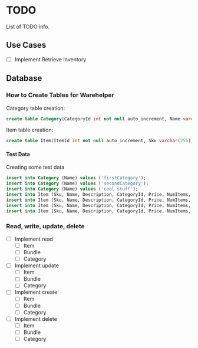 # TODO

List of TODO info.

## Use Cases

- [ ] Implement Retrieve Inventory

## Database

### How to Create Tables for Warehelper

Category table creation:

```sql
create table Category(CategoryId int not null auto_increment, Name varchar(255), primary key (CategoryId));
```

Item table creation:

```sql
create table Item(ItemId int not null auto_increment, Sku varchar(255), Name varchar(255), Description varchar(1024), CategoryId int, Price double(20, 2), NumItems int, Created Date, LastModified Date, SellWithinNumDays int, LowInventoryThreshold int, PromotionPercentOff double(20,2), primary key (ItemId), foreign key (CategoryId) references Category(CategoryId));
```

#### Test Data

Creating some test data

```sql
insert into Category (Name) values ('firstCategory');
insert into Category (Name) values ('secondCategory');
insert into Category (Name) values ('cool stuff');
insert into Item (Sku, Name, Description, CategoryId, Price, NumItems, Created, LastModified, SellWithinNumDays, LowInventoryThreshold, PromotionPercentOff) values ('234sku', 'shirt', '', 1, 20.45, 20, "2017-6-16", "2018-1-23", 1, 2, 0.3);
insert into Item (Sku, Name, Description, CategoryId, Price, NumItems, Created, LastModified, SellWithinNumDays, LowInventoryThreshold, PromotionPercentOff) values ('morshu', 'lamp oil', "", 3, 50.0, 20, "1996-5-10", "2018-1-23", 30, 5, 0.0);
insert into Item (Sku, Name, Description, CategoryId, Price, NumItems, Created, LastModified, SellWithinNumDays, LowInventoryThreshold, PromotionPercentOff) values ('morshu', 'rope', "", 3, 50.0, 20, "1996-5-10", "2018-1-23", 30, 5, 0.0);
insert into Item (Sku, Name, Description, CategoryId, Price, NumItems, Created, LastModified, SellWithinNumDays, LowInventoryThreshold, PromotionPercentOff) values ('morshu', 'bombs', "You want it? It's yours, my friend.", 3, 50.0, 20, "1996-5-10", "2018-1-23", 30, 5, 0.0);
```

### Read, write, update, delete

- [ ] Implement read
  - [ ] Item
  - [ ] Bundle
  - [ ] Category
- [ ] Implement update
  - [ ] Item
  - [ ] Bundle
  - [ ] Category
- [ ] Implement create
  - [ ] Item
  - [ ] Bundle
  - [ ] Category
- [ ] Implement delete
  - [ ] Item
  - [ ] Bundle
  - [ ] Category
